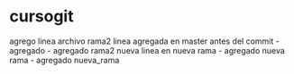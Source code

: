 # cursogit
agrego linea archivo rama2
linea agregada en master antes del commit - agregado - agregado rama2
nueva linea en nueva rama - agregado nueva rama - agregado nueva_rama
